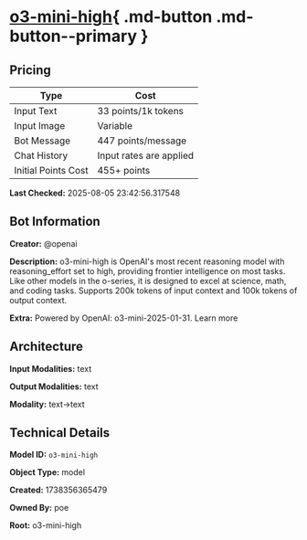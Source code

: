 # [o3-mini-high](https://poe.com/o3-mini-high){ .md-button .md-button--primary }

## Pricing

| Type | Cost |
|------|------|
| Input Text | 33 points/1k tokens |
| Input Image | Variable |
| Bot Message | 447 points/message |
| Chat History | Input rates are applied |
| Initial Points Cost | 455+ points |

**Last Checked:** 2025-08-05 23:42:56.317548


## Bot Information

**Creator:** @openai

**Description:** o3-mini-high is OpenAI's most recent reasoning model with reasoning_effort set to high, providing frontier intelligence on most tasks. Like other models in the o-series, it is designed to excel at science, math, and coding tasks. Supports 200k tokens of input context and 100k tokens of output context.

**Extra:** Powered by OpenAI: o3-mini-2025-01-31. Learn more


## Architecture

**Input Modalities:** text

**Output Modalities:** text

**Modality:** text->text


## Technical Details

**Model ID:** `o3-mini-high`

**Object Type:** model

**Created:** 1738356365479

**Owned By:** poe

**Root:** o3-mini-high
